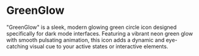 # GreenGlow
"GreenGlow" is a sleek, modern glowing green circle icon designed specifically for dark mode interfaces. Featuring a vibrant neon green glow with smooth pulsating animation, this icon adds a dynamic and eye-catching visual cue to your active states or interactive elements.

